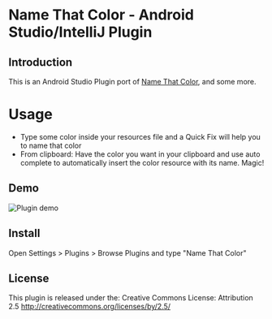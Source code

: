 # Name That Color - Android Studio/IntelliJ Plugin

## Introduction

This is an Android Studio Plugin port of [Name That Color](http://chir.ag/projects/ntc/), and some more.
# Usage

- Type some color inside your resources file and a Quick Fix will help you to name that color
- From clipboard: Have the color you want in your clipboard and use auto complete to automatically insert the color resource with its name. Magic!

## Demo 

![Plugin demo](http://g.recordit.co/6xBRVQM2rA.gif)

## Install 

Open Settings > Plugins > Browse Plugins and type "Name That Color"


## License 

This plugin is released under the: Creative Commons License:
Attribution 2.5 http://creativecommons.org/licenses/by/2.5/